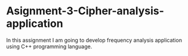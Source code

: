 # Asignment-3-Cipher-analysis-application
In this assignment I am going to develop frequency analysis application using C++ programming language.
